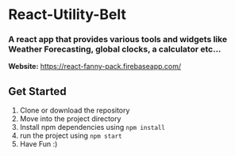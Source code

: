 # React-Utility-Belt 
### A react app that provides various tools and widgets like Weather Forecasting, global clocks, a calculator etc...

**Website:** https://react-fanny-pack.firebaseapp.com/

## Get Started
1. Clone or download the repository
2. Move into the project directory
3. Install npm dependencies using `` npm install ``
4. run the project using `` npm start ``
5. Have Fun :)
